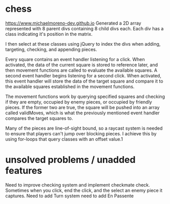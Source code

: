 # chess
https://www.michaelmoreno-dev.github.io
Generated a 2D array represented with 8 parent divs containing 8 child divs each. Each div has a class indicating it's position in the matrix.

I then select at these classes using jQuery to index the divs when adding, targeting, checking, and appending pieces.

Every square contains an event handler listening for a click. When activated, the data of the current square is stored to reference later, and then movement functions are called to evaluate the available squares. A second event handler begins listening for a second click. When activated, this event handler will store the data of the target square and compare it to the available squares established in the movement functions.

The movement functions work by querying specified squares and checking if they are empty, occupied by enemy pieces, or occupied by friendly pieces. If the former two are true, the square will be pushed into an array called validMoves, which is what the previously mentioned event handler compares the target squares to.

Many of the pieces are line-of-sight bound, so a raycast system is needed to ensure that players can't jump over blocking pieces. I achieve this by using for-loops that query classes with an offset value.1

# unsolved problems / unadded features
Need to improve checking system and implement checkmate check.
Sometimes when you click, end the click, and the select an enemy piece it captures.
Need to add Turn system
need to add En Passente
